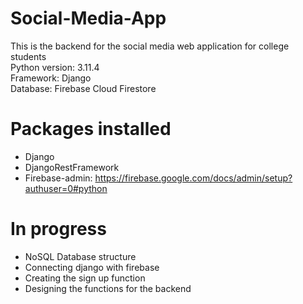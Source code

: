# Social-Media-App
This is the backend for the social media web application for college students <br>
Python version: 3.11.4 <br>
Framework: Django <br>
Database: Firebase Cloud Firestore <br>
# Packages installed  
- Django  
- DjangoRestFramework  
- Firebase-admin: https://firebase.google.com/docs/admin/setup?authuser=0#python  
# In progress
- NoSQL Database structure
- Connecting django with firebase
- Creating the sign up function
- Designing the functions for the backend
